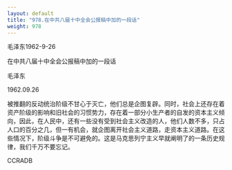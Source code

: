 ```yaml
---
layout: default
title: "978.在中共八届十中全会公报稿中加的一段话"
weight: 978
---
```


毛泽东1962-9-26

在中共八届十中全会公报稿中加的一段话

毛泽东

1962.09.26

被推翻的反动统治阶级不甘心于灭亡，他们总是企图复辟。同时，社会上还存在着资产阶级的影响和旧社会的习惯势力，存在着一部分小生产者的自发的资本主义倾向，因此，在人民中，还有一些没有受到社会主义改造的人，他们人数不多，只占人口的百分之几，但一有机会，就企图离开社会主义道路，走资本主义道路。在这些情况下，阶级斗争是不可避免的。这是马克思列宁主义早就阐明了的一条历史规律，我们千万不要忘记。

CCRADB

